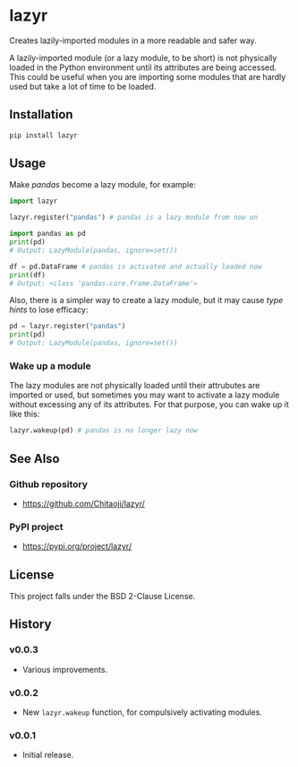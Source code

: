# lazyr
Creates lazily-imported modules in a more readable and safer way.

A lazily-imported module (or a lazy module, to be short) is not physically loaded in the Python environment until its attributes are being accessed. This could be useful when you are importing some modules that are hardly used but take a lot of time to be loaded.

## Installation

```sh
pip install lazyr
```

## Usage
Make *pandas* become a lazy module, for example:

```py
import lazyr

lazyr.register("pandas") # pandas is a lazy module from now on

import pandas as pd
print(pd)
# Output: LazyModule(pandas, ignore=set())

df = pd.DataFrame # pandas is activated and actually loaded now
print(df)
# Output: <class 'pandas.core.frame.DataFrame'>
```

Also, there is a simpler way to create a lazy module, but it may cause *type hints* to lose efficacy:

```py
pd = lazyr.register("pandas")
print(pd)
# Output: LazyModule(pandas, ignore=set())
```

### Wake up a module

The lazy modules are not physically loaded until their attrubutes are imported or used, but sometimes you may want to activate a lazy module without excessing any of its attributes. For that purpose, you can wake up it like this:

```py
lazyr.wakeup(pd) # pandas is no longer lazy now
```

## See Also
### Github repository
* https://github.com/Chitaoji/lazyr/

### PyPI project
* https://pypi.org/project/lazyr/

## License
This project falls under the BSD 2-Clause License.

## History

### v0.0.3
* Various improvements.

### v0.0.2
* New `lazyr.wakeup` function, for compulsively activating modules.

### v0.0.1
* Initial release.